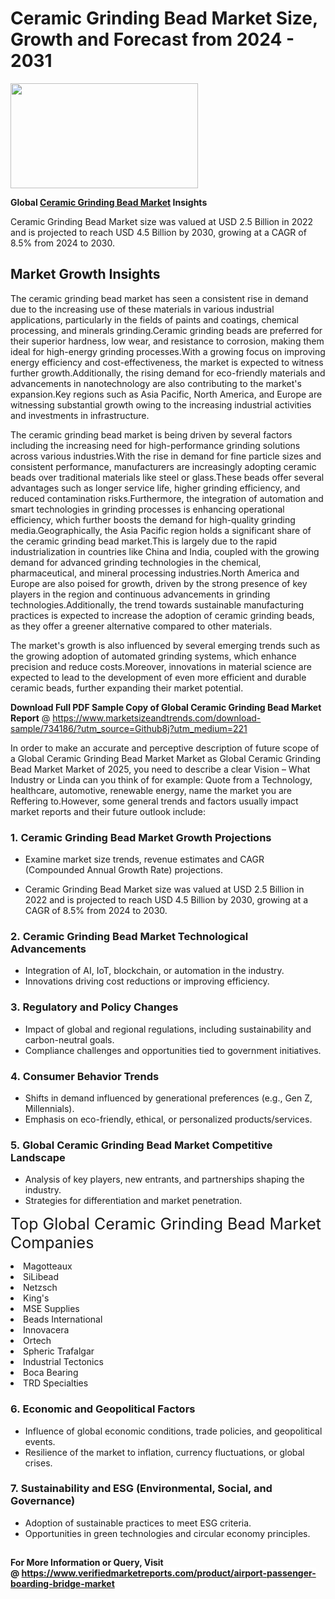 <H1>Ceramic Grinding Bead Market Size, Growth and Forecast from 2024 - 2031</H1><img class="aligncenter size-medium wp-image-584254" src="https://thirdeyenews.in/wp-content/uploads/2024/09/Global-Market-Research-300x168.jpeg" alt="" width="300" height="168" /><p><strong>Global&nbsp;<a href="https://www.marketsizeandtrends.com/download-sample/734186/?utm_source=Github8j?utm_medium=221">Ceramic Grinding Bead Market</a> Insights</strong></p><p>Ceramic Grinding Bead Market size was valued at USD 2.5 Billion in 2022 and is projected to reach USD 4.5 Billion by 2030, growing at a CAGR of 8.5% from 2024 to 2030.</p><p><h2>Market Growth Insights</h2> The ceramic grinding bead market has seen a consistent rise in demand due to the increasing use of these materials in various industrial applications, particularly in the fields of paints and coatings, chemical processing, and minerals grinding.Ceramic grinding beads are preferred for their superior hardness, low wear, and resistance to corrosion, making them ideal for high-energy grinding processes.With a growing focus on improving energy efficiency and cost-effectiveness, the market is expected to witness further growth.Additionally, the rising demand for eco-friendly materials and advancements in nanotechnology are also contributing to the market's expansion.Key regions such as Asia Pacific, North America, and Europe are witnessing substantial growth owing to the increasing industrial activities and investments in infrastructure. <p>The ceramic grinding bead market is being driven by several factors including the increasing need for high-performance grinding solutions across various industries.With the rise in demand for fine particle sizes and consistent performance, manufacturers are increasingly adopting ceramic beads over traditional materials like steel or glass.These beads offer several advantages such as longer service life, higher grinding efficiency, and reduced contamination risks.Furthermore, the integration of automation and smart technologies in grinding processes is enhancing operational efficiency, which further boosts the demand for high-quality grinding media.Geographically, the Asia Pacific region holds a significant share of the ceramic grinding bead market.This is largely due to the rapid industrialization in countries like China and India, coupled with the growing demand for advanced grinding technologies in the chemical, pharmaceutical, and mineral processing industries.North America and Europe are also poised for growth, driven by the strong presence of key players in the region and continuous advancements in grinding technologies.Additionally, the trend towards sustainable manufacturing practices is expected to increase the adoption of ceramic grinding beads, as they offer a greener alternative compared to other materials.</p> <p>The market's growth is also influenced by several emerging trends such as the growing adoption of automated grinding systems, which enhance precision and reduce costs.Moreover, innovations in material science are expected to lead to the development of even more efficient and durable ceramic beads, further expanding their market potential.</p> </p><p><span class=""><strong>Download Full PDF Sample Copy of Global Ceramic Grinding Bead Market Report</strong> @ <a href="https://www.marketsizeandtrends.com/download-sample/734186/?utm_source=Github8j?utm_medium=221" target="_blank">https://www.marketsizeandtrends.com/download-sample/734186/?utm_source=Github8j?utm_medium=221</a></span></p><p>In order to make an accurate and perceptive description of future scope of a Global&nbsp;Ceramic Grinding Bead Market Market as Global&nbsp;Ceramic Grinding Bead Market Market of 2025, you need to describe a clear Vision &ndash; What Industry or Linda can you think of for example: Quote from a Technology, healthcare, automotive, renewable energy, name the market you are Reffering to.However, some general trends and factors usually impact market reports and their future outlook include:</p><h3>1.&nbsp;<strong>Ceramic Grinding Bead Market Growth Projections</strong></h3><ul><li>Examine market size trends, revenue estimates and CAGR (Compounded Annual Growth Rate) projections.</li><li><p>Ceramic Grinding Bead Market size was valued at USD 2.5 Billion in 2022 and is projected to reach USD 4.5 Billion by 2030, growing at a CAGR of 8.5% from 2024 to 2030.</p></li></ul><h3>2.&nbsp;<strong>Ceramic Grinding Bead Market Technological Advancements</strong></h3><ul><li>Integration of AI, IoT, blockchain, or automation in the industry.</li><li>Innovations driving cost reductions or improving efficiency.</li></ul><h3>3.&nbsp;<strong>Regulatory and Policy Changes</strong></h3><ul><li>Impact of global and regional regulations, including sustainability and carbon-neutral goals.</li><li>Compliance challenges and opportunities tied to government initiatives.</li></ul><h3>4.&nbsp;<strong>Consumer Behavior Trends</strong></h3><ul><li>Shifts in demand influenced by generational preferences (e.g., Gen Z, Millennials).</li><li>Emphasis on eco-friendly, ethical, or personalized products/services.</li></ul><h3>5.&nbsp;<strong>Global Ceramic Grinding Bead Market Competitive Landscape</strong></h3><ul><li>Analysis of key players, new entrants, and partnerships shaping the industry.</li><li>Strategies for differentiation and market penetration.</li></ul><p data-pm-slice="1 1 []"><span style="color: inherit; font-family: inherit; font-size: 25px;">Top Global Ceramic Grinding Bead Market Companies</span></p><div class="" data-test-id=""><p><li>Magotteaux</li><li> SiLibead</li><li> Netzsch</li><li> King's</li><li> MSE Supplies</li><li> Beads International</li><li> Innovacera</li><li> Ortech</li><li> Spheric Trafalgar</li><li> Industrial Tectonics</li><li> Boca Bearing</li><li> TRD Specialties</li></p></div><h3>6.&nbsp;<strong>Economic and Geopolitical Factors</strong></h3><ul><li>Influence of global economic conditions, trade policies, and geopolitical events.</li><li>Resilience of the market to inflation, currency fluctuations, or global crises.</li></ul><h3>7.&nbsp;<strong>Sustainability and ESG (Environmental, Social, and Governance)</strong></h3><ul><li>Adoption of sustainable practices to meet ESG criteria.</li><li>Opportunities in green technologies and circular economy principles.</li></ul><h2><strong style="font-size: 14px;">For More Information or Query, Visit @&nbsp;</strong><a style="background-color: #ffffff; font-size: 14px;" href="https://www.marketsizeandtrends.com/report/ceramic-grinding-bead-market/" target="_blank">https://www.verifiedmarketreports.com/product/airport-passenger-boarding-bridge-market</a></h2>